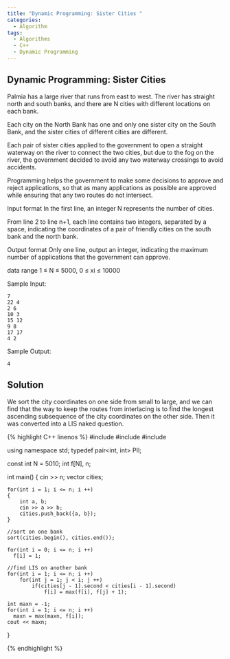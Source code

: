 ```yaml
---
title: "Dynamic Programming: Sister Cities "
categories:
  - Algorithm
tags:
  - Algorithms
  - C++
  - Dynamic Programming
---
```


## Dynamic Programming: Sister Cities

Palmia has a large river that runs from east to west. The river has straight north and south banks, and there are N cities with different locations on each bank.

Each city on the North Bank has one and only one sister city on the South Bank, and the sister cities of different cities are different.

Each pair of sister cities applied to the government to open a straight waterway on the river to connect the two cities, but due to the fog on the river, the government decided to avoid any two waterway crossings to avoid accidents.

Programming helps the government to make some decisions to approve and reject applications, so that as many applications as possible are approved while ensuring that any two routes do not intersect.

Input format
In the first line, an integer N represents the number of cities.

From line 2 to line n+1, each line contains two integers, separated by a space, indicating the coordinates of a pair of friendly cities on the south bank and the north bank.

Output format
Only one line, output an integer, indicating the maximum number of applications that the government can approve.

data range
1 ≤ N ≤ 5000,
0 ≤ xi ≤ 10000

Sample Input:
```
7
22 4
2 6
10 3
15 12
9 8
17 17
4 2
```
Sample Output:
```
4
```

## Solution  

We sort the city coordinates on one side from small to large, and we can find that the way to keep the routes from interlacing is to find the longest ascending subsequence of the city coordinates on the other side. Then it was converted into a LIS naked question.

{% highlight C++ linenos %}
#include <vector>
#include <iostream>
#include <algorithm>

using namespace std;
typedef pair<int, int> PII;

const int N = 5010;
int f[N], n;

int main()
{
    cin >> n;
    vector<PII> cities;

    for(int i = 1; i <= n; i ++)
    {
        int a, b;
        cin >> a >> b;
        cities.push_back({a, b});
    }

    //sort on one bank
    sort(cities.begin(), cities.end());

    for(int i = 0; i <= n; i ++)
      f[i] = 1;

    //find LIS on another bank
    for(int i = 1; i <= n; i ++)
        for(int j = 1; j < i; j ++)
            if(cities[j - 1].second < cities[i - 1].second)
                f[i] = max(f[i], f[j] + 1);

    int maxn = -1;
    for(int i = 1; i <= n; i ++)
      maxn = max(maxn, f[i]);
    cout << maxn;
}

{% endhighlight %}
